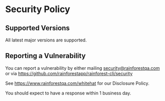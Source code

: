# Security Policy

## Supported Versions

All latest major versions are supported.

## Reporting a Vulnerability

You can report a vulnerability by either mailing security@rainforestqa.com
or via https://github.com/rainforestapp/rainforest-cli/security

See https://www.rainforestqa.com/whitehat for our Disclosure Policy.

You should expect to have a response within 1 business day.

